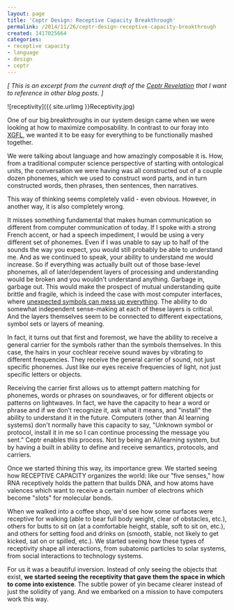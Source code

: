 ```yaml
---
layout: page
title: 'Ceptr Design: Receptive Capacity Breakthrough'
permalink: /2014/11/26/ceptr-design-receptive-capacity-breakthrough
created: 1417025664
categories:
- receptive capacity
- language
- design
- ceptr
---
```

_[ This is an excerpt from the current draft of the [Ceptr Revelation](/ceptr/revelation) that I want to reference in other blog posts. ]_

![receptivity]({{ site.urlimg }}Receptivity.jpg)

One of our big breakthroughs in our system design came when we were looking at how to maximize composability. In contrast to our foray into [XGFL](/flowplace/github), we wanted it to be easy for everything to be functionally mashed together.

We were talking about language and how amazingly composable it is. How, from a traditional computer science perspective of starting with ontological units, the conversation we were having was all constructed out of a couple dozen phonemes, which we used to construct word parts, and in turn constructed words, then phrases, then sentences, then narratives.

This way of thinking seems completely valid - even obvious. However, in another way, it is also completely wrong.

It misses something fundamental that makes human communication so different from computer communication of today. If I spoke with a strong French accent, or had a speech impediment, I would be using a very different set of phonemes. Even if I was unable to say up to half of the sounds the way you expect, you would still probably be able to understand me. And as we continued to speak, your ability to understand me would increase.
So if everything was actually built out of those base-level phonemes, all of later/dependent layers of processing and understanding would be broken and you wouldn't understand anything. Garbage in, garbage out. This would make the prospect of mutual understanding quite brittle and fragile, which is indeed the case with most computer interfaces, where [unexpected symbols can mess up everything](/xkcd/327). The ability to do somewhat independent sense-making at each of these layers is critical. And the layers themselves seem to be connected to different expectations, symbol sets or layers of meaning.

In fact, it turns out that first and foremost, we have the ability to receive a general carrier for the symbols rather than the symbols themselves. In this case, the hairs in your cochlear receive sound waves by vibrating to different frequencies. They receive the general carrier of sound, not just specific phonemes. Just like our eyes receive frequencies of light, not just specific letters or objects.

Receiving the carrier first allows us to attempt pattern matching for phonemes, words or phrases on soundwaves, or for different objects or patterns on lightwaves. In fact, we have the capacity to hear a word or phrase and if we don't recognize it, ask what it means, and "install" the ability to understand it in the future. Computers (other than AI learning systems) don't normally have this capacity to say, "Unknown symbol or protocol, install it in me so I can continue processing the message you sent." Ceptr enables this process. Not by being an AI/learning system, but by having a built in ability to define and receive semantics, protocols, and carriers.

Once we started thining this way, its importance grew. We started seeing how RECEPTIVE CAPACITY organizes the world: like our "five senses," how RNA receptively holds the pattern that builds DNA, and how atoms have valences which want to receive a certain number of electrons which become "slots" for molecular bonds.

When we walked into a coffee shop, we'd see how some surfaces were receptive for walking (able to bear full body weight, clear of obstacles, etc.), others for butts to sit on (at a comfortable height, stable, soft to sit on, etc.), and others for setting food and drinks on (smooth, stable, not likely to get kicked, sat on or spilled, etc.). We started seeing how these types of receptivity shape all interactions, from subatomic particles to solar systems, from social interactions to technology systems.

For us it was a beautiful inversion. Instead of only seeing the objects that exist, **we started seeing the receptivity that gave them the space in which to come into existence**. The subtle power of yin became clearer instead of just the solidity of yang.
And we embarked on a mission to have computers work this way.
